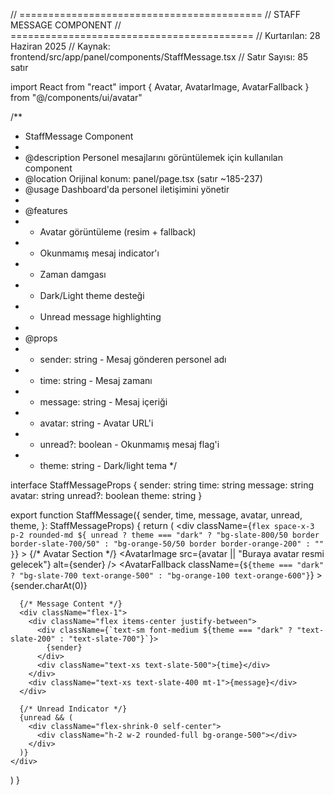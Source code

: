 // ==========================================
// STAFF MESSAGE COMPONENT
// ==========================================
// Kurtarılan: 28 Haziran 2025
// Kaynak: frontend/src/app/panel/components/StaffMessage.tsx
// Satır Sayısı: 85 satır

import React from "react"
import { Avatar, AvatarImage, AvatarFallback } from "@/components/ui/avatar"

/**
 * StaffMessage Component
 * 
 * @description Personel mesajlarını görüntülemek için kullanılan component
 * @location Orijinal konum: panel/page.tsx (satır ~185-237)
 * @usage Dashboard'da personel iletişimini yönetir
 * 
 * @features
 * - Avatar görüntüleme (resim + fallback)
 * - Okunmamış mesaj indicator'ı
 * - Zaman damgası
 * - Dark/Light theme desteği
 * - Unread message highlighting
 * 
 * @props
 * - sender: string - Mesaj gönderen personel adı
 * - time: string - Mesaj zamanı
 * - message: string - Mesaj içeriği
 * - avatar: string - Avatar URL'i
 * - unread?: boolean - Okunmamış mesaj flag'i
 * - theme: string - Dark/light tema
 */

interface StaffMessageProps {
  sender: string
  time: string
  message: string
  avatar: string
  unread?: boolean
  theme: string
}

export function StaffMessage({
  sender,
  time,
  message,
  avatar,
  unread,
  theme,
}: StaffMessageProps) {
  return (
    <div
      className={`flex space-x-3 p-2 rounded-md ${
        unread
          ? theme === "dark"
            ? "bg-slate-800/50 border border-slate-700/50"
            : "bg-orange-50/50 border border-orange-200"
          : ""
      }`}
    >
      {/* Avatar Section */}
      <Avatar className="h-8 w-8">
        <AvatarImage 
          src={avatar || "Buraya avatar resmi gelecek"} 
          alt={sender} 
        />
        <AvatarFallback
          className={`${theme === "dark" ? "bg-slate-700 text-orange-500" : "bg-orange-100 text-orange-600"}`}
        >
          {sender.charAt(0)}
        </AvatarFallback>
      </Avatar>
      
      {/* Message Content */}
      <div className="flex-1">
        <div className="flex items-center justify-between">
          <div className={`text-sm font-medium ${theme === "dark" ? "text-slate-200" : "text-slate-700"}`}>
            {sender}
          </div>
          <div className="text-xs text-slate-500">{time}</div>
        </div>
        <div className="text-xs text-slate-400 mt-1">{message}</div>
      </div>
      
      {/* Unread Indicator */}
      {unread && (
        <div className="flex-shrink-0 self-center">
          <div className="h-2 w-2 rounded-full bg-orange-500"></div>
        </div>
      )}
    </div>
  )
} 